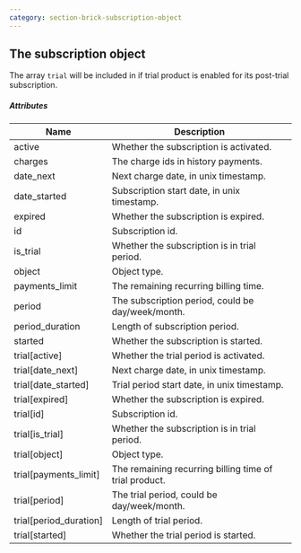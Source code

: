 ```yaml
---
category: section-brick-subscription-object
---
```


## The subscription object

The array ```trial``` will be included in if trial product is enabled for its post-trial subscription.

##### Attributes

|Name|Description|
|---|---|
|active| Whether the subscription is activated.|
|charges| The charge ids in history payments.|
|date_next| Next charge date, in unix timestamp.|
|date_started| Subscription start date, in unix timestamp.|
|expired| Whether the subscription is expired.|
|id| Subscription id.|
|is_trial| Whether the subscription is in trial period.|
|object| Object type. |
|payments_limit| The remaining recurring billing time.|
|period| The subscription period, could be day/week/month.|
|period_duration| Length of subscription period.|
|started| Whether the subscription is started.|
|trial[active]| Whether the trial period is activated.|
|trial[date_next]| Next charge date, in unix timestamp.|
|trial[date_started]| Trial period start date, in unix timestamp.|
|trial[expired]| Whether the subscription is expired.|
|trial[id]| Subscription id.|
|trial[is_trial]| Whether the subscription is in trial period.|
|trial[object]| Object type. |
|trial[payments_limit]| The remaining recurring billing time of trial product.|
|trial[period]| The trial period, could be day/week/month.|
|trial[period_duration]| Length of trial period.|
|trial[started]| Whether the trial period is started.|
